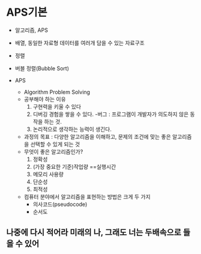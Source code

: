 # APS기본

- 알고리즘, APS
- 배열, 동일한 자료형 데이터를 여러개 담을 수 있는 자료구조
- 정렬
- 버블 정렬(Bubble Sort)


- APS
  - Algorithm Problem Solving
  - 공부해야 하는 이유
    1. 구현력을 키울 수 있다
    2. 디버깅 경험을 쌓을 수 있다. -버그 : 프로그램이 개발자가 의도하지 않은 동작을 하는 것.
    3. 논리적으로 생각하는 능력이 생긴다.
  - 과정의 목표 : 다양한 알고리즘을 이해하고, 문제의 조건에 맞는 좋은 알고리즘을 선택할 수 있게 되는 것
  - 무엇이 좋은 알고리즘인가?
    1. 정확성
    2. (가장 중요한 기준)작업량 ==실행시간
    3. 메모리 사용량
    4. 단순성
    5. 최적성
  - 컴퓨터 분야에서 알고리즘을 표현하는 방법은 크게 두 가지
    - 의사코드(pseudocode)
    - 순서도

## 나중에 다시 적어라 미래의 나, 그래도 너는 두배속으로 들을 수 있어